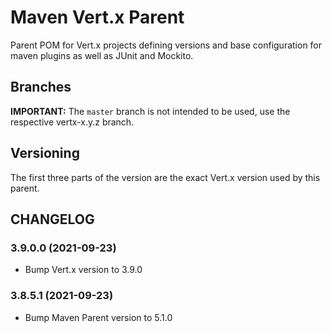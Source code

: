 # Maven Vert.x Parent

Parent POM for Vert.x projects defining versions and base configuration for maven
plugins as well as JUnit and Mockito.

## Branches

**IMPORTANT:** The `master` branch is not intended to be used, use the respective
vertx-x.y.z branch.

## Versioning

The first three parts of the version are the exact Vert.x version used by this
parent.

## CHANGELOG

### 3.9.0.0 (2021-09-23)

* Bump Vert.x version to 3.9.0

### 3.8.5.1 (2021-09-23)

* Bump Maven Parent version to 5.1.0

